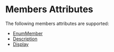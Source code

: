 # Members Attributes

The following members attributes are supported:
- [EnumMember](enum-member-attribute)
- [Description](description-attribute)
- [Display](display-attribute)